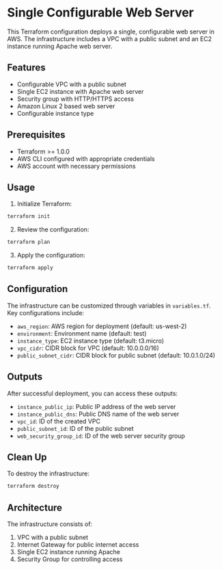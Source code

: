# Single Configurable Web Server

This Terraform configuration deploys a single, configurable web server in AWS. The infrastructure includes a VPC with a public subnet and an EC2 instance running Apache web server.

## Features

- Configurable VPC with a public subnet
- Single EC2 instance with Apache web server
- Security group with HTTP/HTTPS access
- Amazon Linux 2 based web server
- Configurable instance type

## Prerequisites

- Terraform >= 1.0.0
- AWS CLI configured with appropriate credentials
- AWS account with necessary permissions

## Usage

1. Initialize Terraform:
```bash
terraform init
```

2. Review the configuration:
```bash
terraform plan
```

3. Apply the configuration:
```bash
terraform apply
```

## Configuration

The infrastructure can be customized through variables in `variables.tf`. Key configurations include:

- `aws_region`: AWS region for deployment (default: us-west-2)
- `environment`: Environment name (default: test)
- `instance_type`: EC2 instance type (default: t3.micro)
- `vpc_cidr`: CIDR block for VPC (default: 10.0.0.0/16)
- `public_subnet_cidr`: CIDR block for public subnet (default: 10.0.1.0/24)

## Outputs

After successful deployment, you can access these outputs:

- `instance_public_ip`: Public IP address of the web server
- `instance_public_dns`: Public DNS name of the web server
- `vpc_id`: ID of the created VPC
- `public_subnet_id`: ID of the public subnet
- `web_security_group_id`: ID of the web server security group

## Clean Up

To destroy the infrastructure:
```bash
terraform destroy
```

## Architecture

The infrastructure consists of:
1. VPC with a public subnet
2. Internet Gateway for public internet access
3. Single EC2 instance running Apache
4. Security Group for controlling access